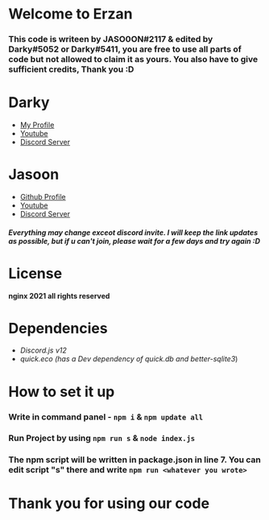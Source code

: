 # Welcome to Erzan

### This code is writeen by JASO0ON#2117 & edited by Darky#5052 or Darky#5411, you are free to use all parts of code but not allowed to claim it as yours. You also have to give sufficient credits, Thank you :D


# Darky
- [My Profile](https://darky5052.netlify.app/)
- [Youtube](https://www.youtube.com/@darky5052)
- [Discord Server](https://dsc.gg/nosound)

# Jasoon
- [Github Profile](https://github.com/JASO0ON)
- [Youtube](https://www.youtube.com/channel/UCzIvGQQZ22z8JhUYGEqR5Qw)
- [Discord Server](https://discord.gg/S2dhU3cFVR)

##### Everything may change exceot discord invite. I will keep the link updates as possible, but if u can't join, please wait for a few days and try again :D

# License
**nginx 2021 all rights reserved**

# Dependencies 
- *Discord.js v12*
- *quick.eco (has a Dev dependency of quick.db and better-sqlite3*)

# How to set it up
### Write in command panel - `npm i` & `npm update all`
### Run Project by using `npm run s` & `node index.js` 
### The npm script will be written in package.json in line 7. You can edit script "s" there and write `npm run <whatever you wrote>`

# Thank you for using our code  